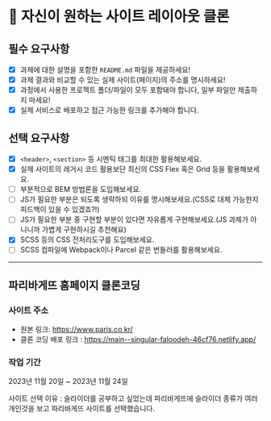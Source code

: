# 👀 자신이 원하는 사이트 레이아웃 클론
## 필수 요구사항

- [x] 과제에 대한 설명을 포함한 `README.md` 파일을 제공하세요!
- [x] 과제 결과와 비교할 수 있는 실제 사이트(페이지)의 주소를 명시하세요!
- [x] 과정에서 사용한 프로젝트 폴더/파일이 모두 포함돼야 합니다, 일부 파일만 제출하지 마세요! 
- [x] 실제 서비스로 배포하고 접근 가능한 링크를 추가해야 합니다.

## 선택 요구사항

- [x] `<header>`, `<section>` 등 시멘틱 태그를 최대한 활용해보세요.
- [x] 실제 사이트의 레거시 코드 활용보단 최신의 CSS Flex 혹은 Grid 등을 활용해보세요.
- [ ] 부분적으로 BEM 방법론을 도입해보세요.
- [ ] JS가 필요한 부분은 되도록 생략하되 이유를 명시해보세요.(CSS로 대체 가능한지 피드백이 있을 수 있겠죠?!)
- [ ] JS가 필요한 부분 중 구현할 부분이 있다면 자유롭게 구현해보세요.(JS 과제가 아니니까 가볍게 구현하시길 추천해요)
- [x] SCSS 등의 CSS 전처리도구를 도입해보세요.
- [ ] SCSS 컴파일에 Webpack이나 Parcel 같은 번들러를 활용해보세요.

***

## 파리바게뜨 홈페이지 클론코딩

### 사이트 주소

- 원본 링크: https://www.paris.co.kr/
- 클론 코딩 배포 링크 : https://main--singular-faloodeh-46cf76.netlify.app/

### 작업 기간
2023년 11월 20일 ~ 2023년 11월 24일

사이트 선택 이유 : 슬라이더를 공부하고 싶었는데 파리바게뜨에 슬라이더 종류가 여러개인것을 보고 파리바게뜨 사이트를 선택했습니다.

